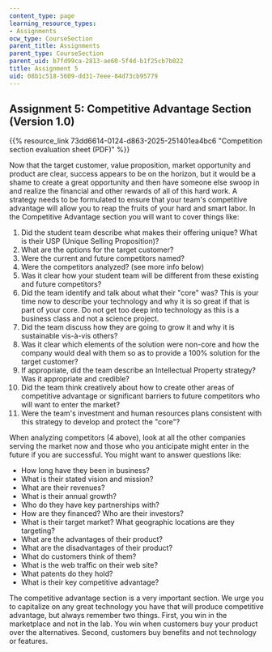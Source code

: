 ```yaml
---
content_type: page
learning_resource_types:
- Assignments
ocw_type: CourseSection
parent_title: Assignments
parent_type: CourseSection
parent_uid: b7fd99ca-2813-ae60-5f4d-b1f25cb7b022
title: Assignment 5
uid: 08b1c518-5609-dd31-7eee-84d73cb95779
---
```


Assignment 5: Competitive Advantage Section (Version 1.0)
---------------------------------------------------------

{{% resource_link 73dd6614-0124-d863-2025-251401ea4bc6 "Competition section evaluation sheet (PDF)" %}}

Now that the target customer, value proposition, market opportunity and product are clear, success appears to be on the horizon, but it would be a shame to create a great opportunity and then have someone else swoop in and realize the financial and other rewards of all of this hard work. A strategy needs to be formulated to ensure that your team's competitive advantage will allow you to reap the fruits of your hard and smart labor. In the Competitive Advantage section you will want to cover things like:

1.  Did the student team describe what makes their offering unique? What is their USP (Unique Selling Proposition)?
2.  What are the options for the target customer?
3.  Were the current and future competitors named?
4.  Were the competitors analyzed? (see more info below)
5.  Was it clear how your student team will be different from these existing and future competitors?
6.  Did the team identify and talk about what their "core" was? This is your time now to describe your technology and why it is so great if that is part of your core. Do not get too deep into technology as this is a business class and not a science project.
7.  Did the team discuss how they are going to grow it and why it is sustainable vis-à-vis others?
8.  Was it clear which elements of the solution were non-core and how the company would deal with them so as to provide a 100% solution for the target customer?
9.  If appropriate, did the team describe an Intellectual Property strategy? Was it appropriate and credible?
10.  Did the team think creatively about how to create other areas of competitive advantage or significant barriers to future competitors who will want to enter the market?
11.  Were the team's investment and human resources plans consistent with this strategy to develop and protect the "core"?

When analyzing competitors (4 above), look at all the other companies serving the market now and those who you anticipate might enter in the future if you are successful. You might want to answer questions like:

*   How long have they been in business?
*   What is their stated vision and mission?
*   What are their revenues?
*   What is their annual growth?
*   Who do they have key partnerships with?
*   How are they financed? Who are their investors?
*   What is their target market? What geographic locations are they targeting?
*   What are the advantages of their product?
*   What are the disadvantages of their product?
*   What do customers think of them?
*   What is the web traffic on their web site?
*   What patents do they hold?
*   What is their key competitive advantage?

The competitive advantage section is a very important section. We urge you to capitalize on any great technology you have that will produce competitive advantage, but always remember two things. First, you win in the marketplace and not in the lab. You win when customers buy your product over the alternatives. Second, customers buy benefits and not technology or features.